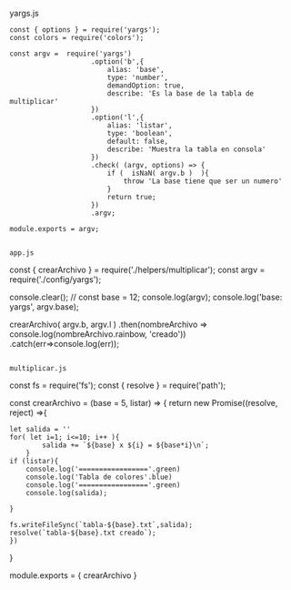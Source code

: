 yargs.js
```
const { options } = require('yargs');
const colors = require('colors');

const argv =  require('yargs')
                    .option('b',{
                        alias: 'base',
                        type: 'number',
                        demandOption: true,
                        describe: 'Es la base de la tabla de multiplicar'
                    })
                    .option('l',{
                        alias: 'listar',
                        type: 'boolean',
                        default: false,
                        describe: 'Muestra la tabla en consola'
                    })
                    .check( (argv, options) => {
                        if (  isNaN( argv.b )  ){
                            throw 'La base tiene que ser un numero'
                        }
                        return true;
                    })
                    .argv;

module.exports = argv;


app.js
```
const { crearArchivo } = require('./helpers/multiplicar');
const argv = require('./config/yargs');

console.clear();
// const base = 12;
console.log(argv);
console.log('base: yargs', argv.base);

crearArchivo( argv.b, argv.l )
    .then(nombreArchivo => console.log(nombreArchivo.rainbow, 'creado'))
    .catch(err=>console.log(err));
```

multiplicar.js
```
const fs = require('fs');
const { resolve } = require('path');

const crearArchivo = (base = 5, listar) => {
    return new Promise((resolve, reject) =>{

    
    let salida = ''
    for( let i=1; i<=10; i++ ){
            salida += `${base} x ${i} = ${base*i}\n`;
        }
    if (listar){
        console.log('================='.green)
        console.log('Tabla de colores'.blue)
        console.log('================='.green)
        console.log(salida);
        
    }
    
    fs.writeFileSync(`tabla-${base}.txt`,salida);
    resolve(`tabla-${base}.txt creado`);
    })
}

module.exports = {
    crearArchivo
}
```


